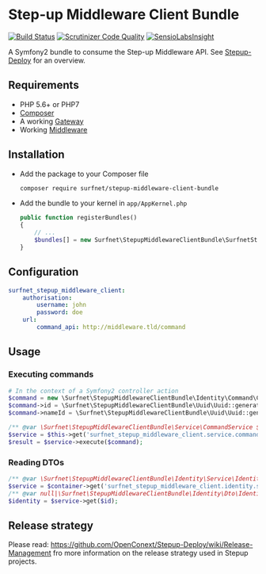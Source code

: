 # Step-up Middleware Client Bundle
[![Build Status](https://travis-ci.org/OpenConext/Stepup-Middleware-clientbundle.svg)](https://travis-ci.org/OpenConext/Stepup-Middleware-clientbundle) [![Scrutinizer Code Quality](https://scrutinizer-ci.com/g/OpenConext/Stepup-Middleware-clientbundle/badges/quality-score.png?b=develop)](https://scrutinizer-ci.com/g/OpenConext/Stepup-Middleware-clientbundle/?branch=develop) [![SensioLabsInsight](https://insight.sensiolabs.com/projects/3fef2be8-1351-4fbb-b6e8-00296c1d8d36/mini.png)](https://insight.sensiolabs.com/projects/3fef2be8-1351-4fbb-b6e8-00296c1d8d36)

A Symfony2 bundle to consume the Step-up Middleware API. See [Stepup-Deploy](https://github.com/OpenConext/Stepup-Deploy) for an overview. 

## Requirements

 * PHP 5.6+ or PHP7
 * [Composer](https://getcomposer.org/)
 * A working [Gateway](https://github.com/OpenConext/Stepup-Gateway)
 * Working [Middleware](https://github.com/OpenConext/Stepup-Middleware)

## Installation

 * Add the package to your Composer file
    ```sh
    composer require surfnet/stepup-middleware-client-bundle
    ```

 * Add the bundle to your kernel in `app/AppKernel.php`
    ```php
    public function registerBundles()
    {
        // ...
        $bundles[] = new Surfnet\StepupMiddlewareClientBundle\SurfnetStepupMiddlewareClientBundle;
    }
    ```

## Configuration

```yaml
surfnet_stepup_middleware_client:
    authorisation:
        username: john
        password: doe
    url:
        command_api: http://middleware.tld/command
```

## Usage

### Executing commands

```php
# In the context of a Symfony2 controller action
$command = new \Surfnet\StepupMiddlewareClientBundle\Identity\Command\CreateIdentityCommand();
$command->id = \Surfnet\StepupMiddlewareClientBundle\Uuid\Uuid::generate();
$command->nameId = \Surfnet\StepupMiddlewareClientBundle\Uuid\Uuid::generate();

/** @var \Surfnet\StepupMiddlewareClientBundle\Service\CommandService $service */
$service = $this->get('surfnet_stepup_middleware_client.service.command');
$result = $service->execute($command);
```

### Reading DTOs

```php
/** @var \Surfnet\StepupMiddlewareClientBundle\Identity\Service\IdentityService $service */
$service = $container->get('surfnet_stepup_middleware_client.identity.service.identity');
/** @var null|\Surfnet\StepupMiddlewareClientBundle\Identity\Dto\Identity */
$identity = $service->get($id);
```

## Release strategy
Please read: https://github.com/OpenConext/Stepup-Deploy/wiki/Release-Management fro more information on the release strategy used in Stepup projects.

